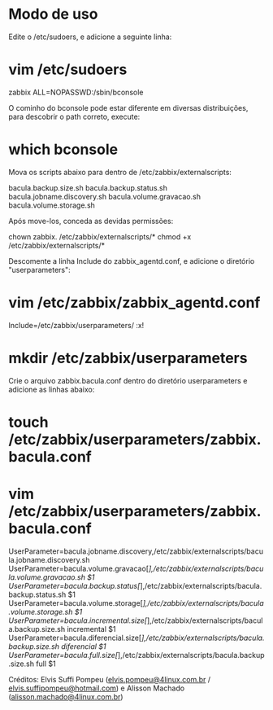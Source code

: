 # Modo de uso

Edite o /etc/sudoers, e adicione a seguinte linha:

# vim /etc/sudoers

zabbix ALL=NOPASSWD:/sbin/bconsole

O cominho do bconsole pode estar diferente em diversas distribuições, para descobrir o path correto, execute:

# which bconsole

Mova os scripts abaixo para dentro de /etc/zabbix/externalscripts:

bacula.backup.size.sh
bacula.backup.status.sh
bacula.jobname.discovery.sh
bacula.volume.gravacao.sh
bacula.volume.storage.sh

Após move-los, conceda as devidas permissões:

chown zabbix. /etc/zabbix/externalscripts/*
chmod +x /etc/zabbix/externalscripts/*

Descomente a linha Include do zabbix_agentd.conf, e adicione o diretório "userparameters":

# vim /etc/zabbix/zabbix_agentd.conf
Include=/etc/zabbix/userparameters/
:x!
# mkdir /etc/zabbix/userparameters

Crie o arquivo zabbix.bacula.conf dentro do diretório userparameters e adicione as linhas abaixo:

# touch /etc/zabbix/userparameters/zabbix.bacula.conf
# vim /etc/zabbix/userparameters/zabbix.bacula.conf
UserParameter=bacula.jobname.discovery,/etc/zabbix/externalscripts/bacula.jobname.discovery.sh
UserParameter=bacula.volume.gravacao[*],/etc/zabbix/externalscripts/bacula.volume.gravacao.sh $1
UserParameter=bacula.backup.status[*],/etc/zabbix/externalscripts/bacula.backup.status.sh $1
UserParameter=bacula.volume.storage[*],/etc/zabbix/externalscripts/bacula.volume.storage.sh $1
UserParameter=bacula.incremental.size[*],/etc/zabbix/externalscripts/bacula.backup.size.sh incremental $1
UserParameter=bacula.diferencial.size[*],/etc/zabbix/externalscripts/bacula.backup.size.sh diferencial $1
UserParameter=bacula.full.size[*],/etc/zabbix/externalscripts/bacula.backup.size.sh full $1

Créditos: Elvis Suffi Pompeu (elvis.pompeu@4linux.com.br / elvis.suffipompeu@hotmail.com) e Alisson Machado (alisson.machado@4linux.com.br)
